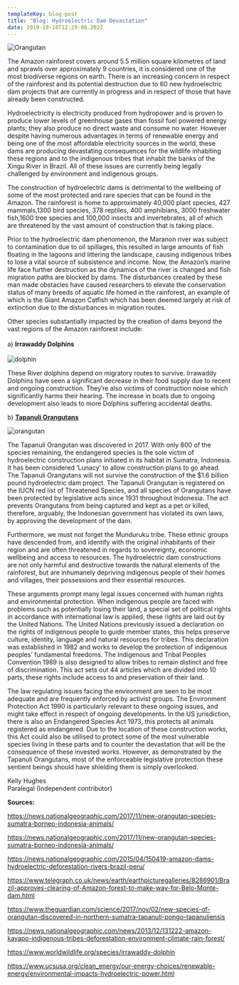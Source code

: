 ```yaml
---
templateKey: blog-post
title: "Blog: Hydroelectric Dam Devastation"
date: 2019-10-18T12:29:08.202Z
---
```

![Orangutan ](/img/my-post.png "Blog: Hydroelectric Dam Devastation")

<!--StartFragment-->

The Amazon rainforest covers around 5.5 million square kilometres of land and sprawls over approximately 9 countries, it is considered one of the most biodiverse regions on earth. There is an increasing concern in respect of the rainforest and its potential destruction due to 60 new hydroelectric dam projects that are currently in progress and in respect of those that have already been constructed.

Hydroelectricity is electricity produced from hydropower and is proven to produce lower levels of greenhouse gases than fossil fuel powered energy plants; they also produce no direct waste and consume no water. However despite having numerous advantages in terms of renewable energy and being one of the most affordable electricity sources in the world, these dams are producing devastating consequences for the wildlife inhabiting these regions and to the indigenous tribes that inhabit the banks of the Xingu River in Brazil. All of these issues are currently being legally challenged by environment and indigenous groups.

The construction of hydroelectric dams is detrimental to the wellbeing of some of the most protected and rare species that can be found in the Amazon. The rainforest is home to approximately 40,000 plant species, 427 mammals,1300 bird species, 378 reptiles, 400 amphibians, 3000 freshwater fish,1600 tree species and 100,000 insects and invertebrates, all of which are threatened by the vast amount of construction that is taking place.

Prior to the hydroelectric dam phenomenon, the Maranon river was subject to contamination due to oil spillages, this resulted in large amounts of fish floating in the lagoons and littering the landscape, causing indigenous tribes to lose a vital source of subsistence and income. Now, the Amazon’s marine life face further destruction as the dynamics of the river is changed and fish migration paths are blocked by dams. The disturbances created by these man made obstacles have caused researchers to elevate the conservation status of many breeds of aquatic life homed in the rainforest, an example of which is the Giant Amazon Catfish which has been deemed largely at risk of extinction due to the disturbances in migration routes.

Other species substantially impacted by the creation of dams beyond the vast regions of the Amazon rainforest include:\
\
a) **Irrawaddy Dolphins**\
\
![dolphin](https://advocatesforanimalscom.files.wordpress.com/2019/05/dolphin.jpg)

These River dolphins depend on migratory routes to survive. Irrawaddy Dolphins have seen a significant decrease in their food supply due to recent and ongoing construction. They’re also victims of construction noise which significantly harms their hearing. The increase in boats due to ongoing development also leads to more Dolphins suffering accidental deaths.

b) **[Tapanuli Orangutans](https://news.nationalgeographic.com/2017/11/new-orangutan-species-sumatra-borneo-indonesia-animals/)**

![orangutan](https://advocatesforanimalscom.files.wordpress.com/2019/05/orangutan.jpg)

The Tapanuli Orangutan was discovered in 2017. With only 800 of the species remaining, the endangered species is the sole victim of hydroelectric construction plans initiated in its habitat in Sumatra, Indonesia. It has been considered ‘Lunacy’ to allow construction plans to go ahead. The Tapanuli Orangutans will not survive the construction of the $1.6 billion pound hydroelectric dam project. The Tapanuli Orangutan is registered on the IUCN red list of Threatened Species, and all species of Orangutans have been protected by legislative acts since 1931 throughout Indonesia. The act prevents Orangutans from being captured and kept as a pet or killed, therefore, arguably, the Indonesian government has violated its own laws, by approving the development of the dam.

Furthermore, we must not forget the Munduruku tribe. These ethnic groups have descended from, and identify with the original inhabitants of their region and are often threatened in regards to sovereignty, economic wellbeing and access to resources. The hydroelectric dam constructions are not only harmful and destructive towards the natural elements of the rainforest, but are inhumanely depriving indigenous people of their homes and villages, their possessions and their essential resources.

These arguments prompt many legal issues concerned with human rights and environmental protection. When indigenous people are faced with problems such as potentially losing their land, a special set of political rights in accordance with international law is applied, these rights are laid out by the United Nations. The United Nations previously issued a declaration on the rights of indigenous people to guide member states, this helps preserve culture, identity, language and natural resources for tribes. This declaration was established in 1982 and works to develop the protection of indigenous peoples’ fundamental freedoms. The Indigenous and Tribal Peoples Convention 1989 is also designed to allow tribes to remain distinct and free of discrimination. This act sets out 44 articles which are divided into 10 parts, these rights include access to and preservation of their land.

The law regulating issues facing the environment are seen to be most adequate and are frequently enforced by activist groups. The Environment Protection Act 1990 is particularly relevant to these ongoing issues, and might take effect in respect of ongoing developments. In the US jurisdiction, there is also an Endangered Species Act 1973, this protects all animals registered as endangered. Due to the location of these construction works, this Act could also be utilised to protect some of the most vulnerable species living in these parts and to counter the devastation that will be the consequence of these invested works. However, as demonstrated by the Tapanuli Orangutans, most of the enforceable legislative protection these sentient beings should have shielding them is simply overlooked.

Kelly Hughes\
Paralegal (Independent contributor)

**Sources:**

<https://news.nationalgeographic.com/2017/11/new-orangutan-species-sumatra-borneo-indonesia-animals/>

<https://news.nationalgeographic.com/2017/11/new-orangutan-species-sumatra-borneo-indonesia-animals/>

<https://news.nationalgeographic.com/2015/04/150419-amazon-dams-hydroelectric-deforestation-rivers-brazil-peru/>

<https://www.telegraph.co.uk/news/earth/earthpicturegalleries/8286901/Brazil-approves-clearing-of-Amazon-forest-to-make-way-for-Belo-Monte-dam.html>

<https://www.theguardian.com/science/2017/nov/02/new-species-of-orangutan-discovered-in-northern-sumatra-tapanuli-pongo-tapanuliensis>

<https://news.nationalgeographic.com/news/2013/12/131222-amazon-kayapo-indigenous-tribes-deforestation-environment-climate-rain-forest/>

<https://www.worldwildlife.org/species/irrawaddy-dolphin>

<https://www.ucsusa.org/clean_energy/our-energy-choices/renewable-energy/environmental-impacts-hydroelectric-power.html>

<!--EndFragment-->